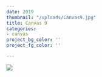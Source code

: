 ```yaml
---
date: 2019
thumbnail: "/uploads/Canvas9.jpg"
title: Canvas 9
categories:
- canvas
project_bg_color: ''
project_fg_color: ''

---
```

![](https://scontent-amt2-1.xx.fbcdn.net/v/t1.15752-9/s2048x2048/64804657_2308980659216650_8745533663631900672_n.jpg?_nc_cat=106&_nc_oc=AQlUe4JUViu0LnGHhcgLRjJBDNzLsf6rzKr8qSFBG14Q2SWalBQpE4v42dF0pICFQDQ&_nc_ht=scontent-amt2-1.xx&oh=619bc5a2b8258e7227401b17c45f8f47&oe=5DAD8440)